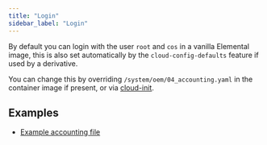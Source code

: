 ```yaml
---
title: "Login"
sidebar_label: "Login"
---
```


By default you can login with the user `root` and `cos` in a vanilla Elemental image, this is also set automatically by the `cloud-config-defaults` feature if used by a derivative.

You can change this by overriding `/system/oem/04_accounting.yaml` in the container image if present, or via [cloud-init](../reference/cloud_init/#stagesstage_idstep_nameusers).

## Examples
- [Example accounting file](https://github.com/rancher/elemental/blob/main/framework/files/system/oem/04_accounting.yaml)
